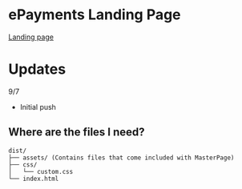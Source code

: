 # ePayments Landing Page
[Landing page](https://kc-epayments-landing-page.surge.sh)


# Updates
9/7
  * Initial push
## Where are the files I need?
```
dist/
├── assets/ (Contains files that come included with MasterPage)
├── css/
│   └── custom.css
└── index.html
```
